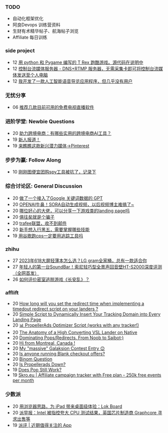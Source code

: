 ### TODO
-  自动化框架优化
-  阿良Devops 训练营资料
-  生财有术精华帖子、航海帖子浏览
-  Affiliate 每日训练

### side project
<!-- sideproject:START -->
-  12 [用 python 和 Pygame 编写的 T Rex 跑酷游戏。源代码在说明中](https://www.youtube.com/watch?v=pZySIXSelCA)
-  12 [控制台流媒体服务器 - DNS+RTMP 服务器，无需采集卡即可将控制台流媒体发送至个人电脑](https://github.com/Aioros/console-streaming-server)
-  12 [我开发了一款人工智能语音导览应用程序，但几乎没有用户](https://www.reddit.com/r/SideProject/comments/18gpp0e/ive_built_an_ai_audio_tour_app_but_have_almost_no/)<!-- sideproject:END -->


### 无忧分享
<!-- ruyo:START -->
-  06 [推荐几款目前可用的免费电视直播软件](https://51.ruyo.net/18608.html)<!-- ruyo:END -->

### 进阶学堂: Newbie Questions
<!-- advertcn1:START -->
-  20 [助力跨境电商：有哪些实用的跨境电商AI工具？](https://www.advertcn.com/thread-114036-1-1.html)
-  19 [新人报道！](https://www.advertcn.com/thread-114031-1-1.html)
-  19 [来瞧瞧这款新兴潜力媒体→Pinterest](https://www.advertcn.com/thread-114028-1-1.html)<!-- advertcn1:END -->

### 步步为赢: Follow Along
<!-- advertcn2:START -->
-  10 [刚刚图便宜团购spy工具被坑了，记录下](https://www.advertcn.com/thread-113954-1-1.html)<!-- advertcn2:END -->

### 综合讨论区: General Discussion
<!-- advertcn3:START -->
-  20 [做了一个接入了Google 关键词数据的 GPT](https://www.advertcn.com/thread-114040-1-1.html)
-  20 [OPENAI牛鼻！SORA自动生成视频，以后视频博主难搞了~](https://www.advertcn.com/thread-114039-1-1.html)
-  20 [哪位好心的大佬，可以分享一下游戏类的landing page吗](https://www.advertcn.com/thread-114038-1-1.html)
-  20 [俱往矣就是个骗子](https://www.advertcn.com/thread-114037-1-1.html)
-  20 [trafee联盟，收不到邮件](https://www.advertcn.com/thread-114035-1-1.html)
-  20 [新手想入行黑五，需要掌握哪些技能](https://www.advertcn.com/thread-114034-1-1.html)
-  19 [用谷歌跑cps一定要用追踪工具吗](https://www.advertcn.com/thread-114030-1-1.html)<!-- advertcn3:END -->


### zhihu
<!-- zhihu:START -->
-  27 [2023年618大屏轻薄本怎么选？LG gram全家桶，总有一款适合你](http://zhuanlan.zhihu.com/p/632641888?utm_campaign=rss&utm_medium=rss&utm_source=rss&utm_content=title)
-  27 [年轻人的第一台SoundBar！索尼轻巧型全景声回音壁HT-S2000深度评测（全网首发）](http://zhuanlan.zhihu.com/p/630990296?utm_campaign=rss&utm_medium=rss&utm_source=rss&utm_content=title)
-  26 [如何评价密室逃脱游戏《长安乱》？](http://www.zhihu.com/question/563950552/answer/3045961312?utm_campaign=rss&utm_medium=rss&utm_source=rss&utm_content=title)<!-- zhihu:END -->

### afflift
<!-- afflift:START -->
-  20 [How long will you set the redirect time when implementing a timedout redirect script on your landers ?](https://afflift.com/f/threads/how-long-will-you-set-the-redirect-time-when-implementing-a-timedout-redirect-script-on-your-landers.12674/)
-  20 [Simple Script to Dynamically Insert Your Tracking Domain into Every Landing Page](https://afflift.com/f/threads/simple-script-to-dynamically-insert-your-tracking-domain-into-every-landing-page.10275/)
-  20 [📊 PropellerAds Optimizer Script &lpar;works with any tracker!&rpar;](https://afflift.com/f/threads/%F0%9F%93%8A-propellerads-optimizer-script-works-with-any-tracker.11813/)
-  20 [The Anatomy of a High Converting VSL Lander on Native](https://afflift.com/f/threads/the-anatomy-of-a-high-converting-vsl-lander-on-native.12415/)
-  20 [Dominating Pops/Redirects. From Noob to Saibot;&rpar;](https://afflift.com/f/threads/dominating-pops-redirects-from-noob-to-saibot.12496/)
-  20 [Hi from Montreal, Canada !](https://afflift.com/f/threads/hi-from-montreal-canada.12498/)
-  20 [My &quot;massive&quot; Galaksion Contest Entry 😉](https://afflift.com/f/threads/my-massive-galaksion-contest-entry-%F0%9F%98%89.11287/)
-  20 [Is anyone running Blank checkout offers?](https://afflift.com/f/threads/is-anyone-running-blank-checkout-offers.12667/)
-  20 [Binom Question](https://afflift.com/f/threads/binom-question.12623/)
-  20 [Is Propellerads Down?](https://afflift.com/f/threads/is-propellerads-down.12673/)
-  19 [Does Pop Still Work?](https://afflift.com/f/threads/does-pop-still-work.12666/)
-  19 [Skro.eu | Affiliate campaign tracker with Free plan - 250k free events per month](https://afflift.com/f/threads/skro-eu-affiliate-campaign-tracker-with-free-plan-250k-free-events-per-month.7260/)<!-- afflift:END -->

### 少数派
<!-- sspai:START -->
-  20 [用浏览器思路，为 iPad 带来桌面级体验：Lok Board](https://sspai.com/post/86288)
-  20 [派早报：Intel 被指控夸大 CPU 测试结果，英国芯片制造商 Graphcore 寻求出售等](https://sspai.com/post/86522)
-  19 [派评 | 近期值得关注的 App](https://sspai.com/post/86521)<!-- sspai:END -->
